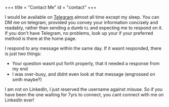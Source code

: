 +++
title = "Contact Me"
id = "contact"
+++

I would be available on [Telegram](https://t.me/baalajimaestro) almost all time except my sleep. You can DM me on telegram, provided you convey your information concisely and readably, rather than sending a dumb `hi` and expecting me to respond on it.
If you don't have Telegram, no problems, look up your if your preferred method is there at the home page.

I respond to any message within the same day. If it wasnt responded, there is just two things:
- Your question wasnt put forth properly, that it needed a response from my end
- I was over-busy, and didnt even look at that message (engrossed on smth maybe?)

I am not on LinkedIn, I just reserved the username against misuse. So if you have been the one waiting for 7yrs to connect, you cant connect with me on LinkedIn ever!

